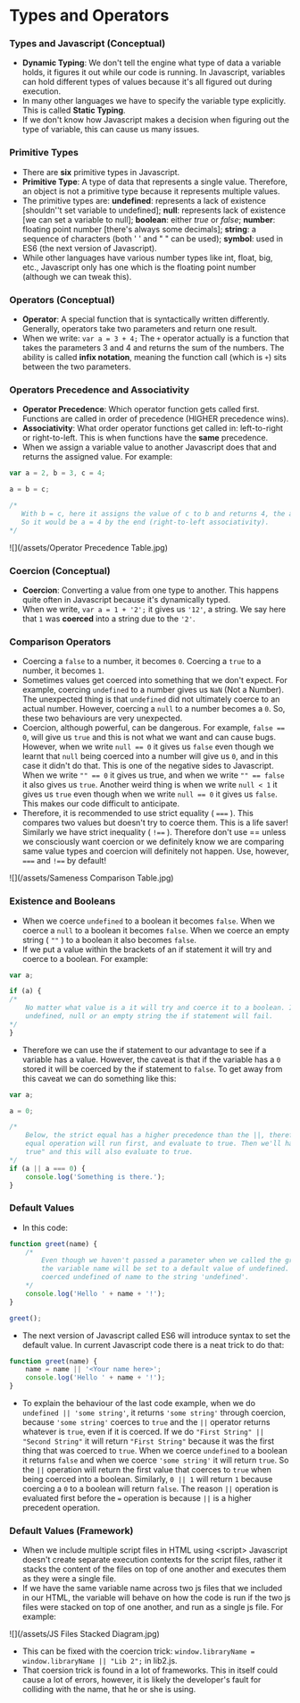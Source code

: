 # Types and Operators

### Types and Javascript \(Conceptual\)

* **Dynamic Typing**: We don't tell the engine what type of data a variable holds, it figures it out while our code is running. In Javascript, variables can hold different types of values because it's all figured out during execution.
* In many other languages we have to specify the variable type explicitly. This is called **Static Typing**.
* If we don't know how Javascript makes a decision when figuring out the type of variable, this can cause us many issues.

### Primitive Types

* There are **six** primitive types in Javascript.
* **Primitive Type**: A type of data that represents a single value. Therefore, an object is not a primitive type because it represents multiple values.
* The primitive types are: **undefined**: represents a lack of existence \[shouldn''t set variable to undefined\]; **null**: represents lack of existence \[we can set a variable to null\]; **boolean**: either _true_ or _false_; **number**: floating point number \[there's always some decimals\]; **string**: a sequence of characters \(both ' ' and " " can be used\); **symbol**: used in ES6 \(the next version of Javascript\).
* While other languages have various number types like int, float, big, etc., Javascript only has one which is the floating point number \(although we can tweak this\).

### Operators \(Conceptual\)

* **Operator**: A special function that is syntactically written differently. Generally, operators take two parameters and return one result.
* When we write: `var a = 3 + 4;` The `+` operator actually is a function that takes the parameters 3 and 4 and returns the sum of the numbers. The ability is called **infix notation**, meaning the function call \(which is `+`\) sits between the two parameters.

### Operators Precedence and Associativity

* **Operator Precedence**: Which operator function gets called first. Functions are called in order of precedence \(HIGHER precedence wins\).
* **Associativity**: What order operator functions get called in: left-to-right or right-to-left. This is when functions have the **same** precedence.
* When we assign a variable value to another Javascript does that and returns the assigned value. For example:

```js
var a = 2, b = 3, c = 4;

a = b = c;

/* 
   With b = c, here it assigns the value of c to b and returns 4, the assigned value. 
   So it would be a = 4 by the end (right-to-left associativity).
*/
```

![](/assets/Operator Precedence Table.jpg)

### Coercion \(Conceptual\)

* **Coercion**: Converting a value from one type to another. This happens quite often in Javascript because it's dynamically typed.
* When we write, `var a = 1 + '2';` it gives us `'12'`, a string. We say here that `1` was **coerced** into a string due to the `'2'`.

### Comparison Operators

* Coercing a `false` to a number, it becomes `0`. Coercing a `true` to a number, it becomes `1`.
* Sometimes values get coerced into something that we don't expect. For example, coercing `undefined` to a number gives us `NaN` \(Not a Number\). The unexpected thing is that `undefined` did not ultimately coerce to an actual number. However, coercing a `null` to a number becomes a `0`. So, these two behaviours are very unexpected.
* Coercion, although powerful, can be dangerous. For example, `false == 0`, will give us `true` and this is not what we want and can cause bugs. However, when we write `null == 0` it gives us `false` even though we learnt that `null` being coerced into a number will give us `0`, and in this case it didn't do that. This is one of the negative sides to Javascript. When we write `"" == 0` it gives us true, and when we write `"" == false` it also gives us `true`. Another weird thing is when we write `null < 1` it gives us `true` even though when we write `null == 0` it gives us `false`. This makes our code difficult to anticipate.
* Therefore, it is recommended to use strict equality \( `===` \). This compares two values but doesn't try to coerce them. This is a life saver! Similarly we have strict inequality \( `!==` \). Therefore don't use == unless we consciously want coercion or we definitely know we are comparing same value types and coercion will definitely not happen. Use, however, `===` and `!==` by default!

![](/assets/Sameness Comparison Table.jpg)

### Existence and Booleans

* When we coerce `undefined` to a boolean it becomes `false`. When we coerce a `null` to a boolean it becomes `false`. When we coerce an empty string \( `""` \) to a boolean it also becomes `false`.
* If we put a value within the brackets of an if statement it will try and coerce to a boolean. For example:

```js
var a;

if (a) {
/*
    No matter what value is a it will try and coerce it to a boolean. If a is either
    undefined, null or an empty string the if statement will fail.    
*/
}
```

* Therefore we can use the if statement to our advantage to see if a variable has a value. However, the caveat is that if the variable has a `0` stored it will be coerced by the if statement to `false`. To get away from this caveat we can do something like this:

```js
var a;

a = 0;

/*
    Below, the strict equal has a higher precedence than the ||, therefore the strict
    equal operation will run first, and evaluate to true. Then we'll have "false || 
    true" and this will also evaluate to true.     
*/
if (a || a === 0) {
    console.log('Something is there.');
}
```

### Default Values

* In this code:

```js
function greet(name) {
    /*
        Even though we haven't passed a parameter when we called the greet() function
        the variable name will be set to a default value of undefined. The + operator
        coerced undefined of name to the string 'undefined'.
    */
    console.log('Hello ' + name + '!');
}

greet();
```

* The next version of Javascript called ES6 will introduce syntax to set the default value. In current Javascript code there is a neat trick to do that:

```js
function greet(name) {
    name = name || '<Your name here>';
    console.log('Hello ' + name + '!');
}
```

* To explain the behaviour of the last code example, when we do `undefined || 'some string'`, it returns `'some string'` through coercion, because `'some string'` coerces to `true` and the `||` operator returns whatever is `true`, even if it is coerced. If we do `"First String" || "Second String"` it will return `"First String"` because it was the first thing that was coerced to `true`. When we coerce `undefined` to a boolean it returns `false` and when we coerce `'some string'` it will return `true`. So the `||` operation will return the first value that coerces to `true` when being coerced into a boolean. Similarly, `0 || 1` will return `1` because coercing a `0` to a boolean will return `false`. The reason `||` operation is evaluated first before the `=` operation is because `||` is a higher precedent operation.

### Default Values \(Framework\)

* When we include multiple script files in HTML using &lt;script&gt; Javascript doesn't create separate execution contexts for the script files, rather it stacks the content of the files on top of one another and executes them as they were a single file.
* If we have the same variable name across two js files that we included in our HTML, the variable will behave on how the code is run if the two js files were stacked on top of one another, and run as a single js file. For example:

![](/assets/JS Files Stacked Diagram.jpg)

* This can be fixed with the coercion trick: `window.libraryName = window.libraryName || "Lib 2";` in lib2.js.
* That coersion trick is found in a lot of frameworks. This in itself could cause a lot of errors, however, it is likely the developer's fault for colliding with the name, that he or she is using.








